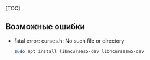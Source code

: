 [TOC]




## Возможные ошибки

- fatal error: curses.h: No such file or directory
  ```sh
  sudo apt install libncurses5-dev libncursesw5-dev
  ```